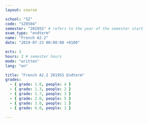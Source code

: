 ```yaml
---
layout: course

school: "SZ"
code: "SZ0504"
semester: "2019SS" # refers to the year of the semester start
exam_type: "endterm"
name: "French A2.2"
date: "2019-07-23 00:00:00 +0100"

ects: 3
hours: 2 # semester hours
mode: "written"
lang: "en"

title: "French A2.2 2019SS Endterm"
grades:
  - { grade: 1.0, people: 4 }
  - { grade: 1.3, people: 2 }
  - { grade: 1.7, people: 3 }
  - { grade: 2.0, people: 5 }
  - { grade: 3.0, people: 1 }
  - { grade: 6.0, people: 1 }

---
```



